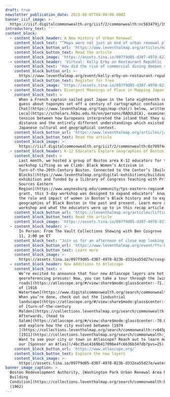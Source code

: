 ```yaml
---
draft: true
newsletter_publication_date: 2023-08-07T04:00:00.000Z
banner_iiif_image: >-
  https://iiif.digitalcommonwealth.org/iiif/2/commonwealth:nc583479j/1979,3908,4160,1868/1200,/0/default.jpg
introductory_text: ''
content_block:
  - content_block_header: A New History of Urban Renewal
    content_block_text: "“Maps were not just an end of urban renewal planning, but a means to that end and the active tool through which residents—notably Black residents in a majority white city—could participate in governance and shape their neighborhood,” writes [Claire Dunning](https://press.uchicago.edu/ucp/books/author/D/C/au102128034.html), author of [Nonprofit Neighborhoods: An Urban History of Inequality and the American State](https://press.uchicago.edu/ucp/books/book/chicago/N/bo159872695.html), in this new essay reflecting on Freedom House and citizen participation in Boston’s urban renewal. This digital work is part of the Leventhal Center’s\_[Small Grants for Early Career Digital Publications](http://leventhalmap.org/research/digital-publication-small-grants/)\_program.\n"
    content_block_button_url: 'https://www.leventhalmap.org/articles/mapping-renewal-engaging-residents/'
    content_block_button_text: Read the article
    content_block_image: 'https://assets.tina.io/097f9d05-d307-4978-823b-d332ea55d27e/FHcrop.jpg'
  - content_block_header: 'Virtual: Kelly Erby on Restaurant Republic · August 14, 12:00 pm ET'
    content_block_text: "How did the rise of commercial dining deepen social fragmentation in nineteenth-century Boston? J\uFEFFoin us on Monday, August 14 at 12:00 pm ET with\_Dr. Kelly Erby\_for a virtual talk on her book,\_[Restaurant Republic: The Rise of Public Dining in Boston](https://www.upress.umn.edu/book-division/books/restaurant-republic). Restaurant Republic\_sheds light on how commercial dining both reflected and helped shape growing fragmentation along lines of race, class, and gender—from the elite Tremont House, which served fashionable French cuisine, to such plebeian and ethnic venues as oyster saloons and Chinese chop suey houses\n"
    content_block_button_url: >-
      https://www.leventhalmap.org/event/kelly-erby-on-restaurant-republic-the-rise-of-public-dining-in-boston/
    content_block_button_text: Register for free
    content_block_image: 'https://assets.tina.io/097f9d05-d307-4978-823b-d332ea55d27e/resrep.jpeg'
  - content_block_header: Divergent Meanings of Place in Mapping Japan
    content_block_text: >
      When a French captain sailed past Japan in the late eighteenth century, a
      guess about toponyms set off a century of cartographic confusion. The [Map
      Chat](https://www.leventhalmap.org/tags/map-chat/) below, written by [Radu
      Leca](https://scholars.hkbu.edu.hk/en/persons/RADULECA), examines the
      tension between how Europeans interpreted the island that they saw from a
      distance and the entirely different understandings which existed within a
      Japanese cultural and geographical context.
    content_block_button_url: 'https://www.leventhalmap.org/articles/japan-la-perouse/'
    content_block_button_text: Read the article
    content_block_image: >-
      https://iiif.digitalcommonwealth.org/iiif/2/commonwealth:0z709744q/4180,2003,842,773/2000,/0/default.jpg
  - content_block_header: K-12 Educators Explore Geographies of Boston’s Black Women Activists
    content_block_text: >
      Last month, we hosted a group of Boston area K-12 educators for the
      workshop Lifting as we Climb: Black Women’s Activism in
      Turn-of-the-20th-Century Boston. Connected to the Center’s [Building
      Blocks](https://www.leventhalmap.org/digital-exhibitions/building-blocks/)
      exhibition and funded by a [Library of Congress Teaching with Primary
      Sources Eastern
      Region](https://www.waynesburg.edu/community/tps-eastern-region#:~:text=The%20TPS%20Eastern%20Region%20provides,professional%20learning%20for%20grant%20participants.)
      grant, this 3-day workshop was designed to expand educators’ knowledge of
      the role and impact of women in Boston’s Black history and to explore
      geographies of Black Boston in the past and present. Learn more about the
      workshop and what the educators were up to in this recap article.
    content_block_button_url: 'https://leventhalmap.org/articles/lifting-as-we-climb-pd/ '
    content_block_button_text: Read the article
    content_block_image: 'https://assets.tina.io/097f9d05-d307-4978-823b-d332ea55d27e/lawccrop.jpeg'
  - content_block_header: >-
      In Person: From The Vault Collections Showing with Ben Cosgrove · August
      11, 2:00 pm ET
    content_block_text: "Join us for an afternoon of close map looking! This special edition of\_From The Vault\_will be curated by\_Ben Cosgrove, a traveling composer-performer whose “compelling and beautiful” instrumental music explores themes of landscape, place, and environment.\_[Ben’s music will be performed live on Friday, August 11 at 12:30 pm as part of the Boston Public Library’s Concerts in the Courtyard Series](https://bpl.bibliocommons.com/events/64591a53ea132336001b43f6). We’re thrilled to host Ben following the performance to talk through a handful of collections objects that relate to his work and themes of landscape, geography, and place.\n"
    content_block_button_url: 'https://www.leventhalmap.org/event/ftv-bencosgrove-2023/'
    content_block_button_text: Learn more
    content_block_image: >-
      https://assets.tina.io/097f9d05-d307-4978-823b-d332ea55d27e/cosgrovecrop.jpg
  - content_block_header: New Additions to Atlascope
    content_block_text: >
      We’re excited to announce that four new Atlascope layers are hot off the
      georeferencing presses! Now, you can take a tour through the [winding
      roads](https://atlascope.org/#/view:share$mode:glass$center:-71.16520,42.36775$zoom:16.63$base:maptiler-streets$overlay:ark:/76611/alku7qlu1)
      of [1916
      Watertown](https://www.digitalcommonwealth.org/search/commonwealth:ng4546468).
      When you’re done, check out out the [industrial
      landscape](https://atlascope.org/#/view:share$mode:glass$center:-71.07453,42.42126$zoom:17.85$base:maptiler-streets$overlay:ark:/76611/alku48p3q)
      of [turn-of-the-century
      Malden](https://collections.leventhalmap.org/search/commonwealth:bv73fv734).
      Afterwards, [head to
      Salem](https://atlascope.org/#/view:share$mode:glass$center:-70.89576,42.52017$zoom:17.93$base:ark:/76611/alkinlmiw$overlay:ark:/76611/alkiozi9i)
      and explore how the city evolved between [1874
      ](https://collections.leventhalmap.org/search/commonwealth:rv045p133) and
      [1911](https://collections.leventhalmap.org/search/commonwealth:jw82b830j).
      Want to see your city or town in Atlascope? Reach out to learn more about
      our [Sponsor an Atlas](/4bc35ac4169b417096e4fc6636b347db?pvs=25) program!
    content_block_button_url: 'https://www.atlascope.org/'
    content_block_button_text: Explore the new layers
    content_block_image: >-
      https://assets.tina.io/097f9d05-d307-4978-823b-d332ea55d27e/watertown-1916.png
banner_image_caption: >
  Boston Redevelopment Authority, [Washington Park Urban Renewal Area R-24:
  Building
  Condition](https://collections.leventhalmap.org/search/commonwealth:b2776b41h)
  (1962)
---
```

















